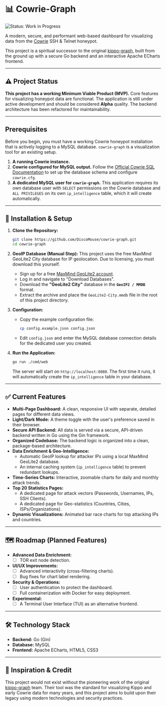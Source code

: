 # 📊 Cowrie-Graph

![Status: Work in Progress](https://img.shields.io/badge/status-work%20in%20progress-yellow)

A modern, secure, and performant web-based dashboard for visualizing data from the [Cowrie](https://github.com/cowrie/cowrie) SSH & Telnet honeypot.

This project is a spiritual successor to the original [kippo-graph](https://github.com/ikoniaris/kippo-graph), built from the ground up with a secure Go backend and an interactive Apache ECharts frontend.

---

## ⚠️ Project Status

**This project has a working Minimum Viable Product (MVP).** Core features for visualizing honeypot data are functional. The application is still under active development and should be considered **Alpha** quality. The backend architecture has been refactored for maintainability.

---

## Prerequisites

Before you begin, you must have a working Cowrie honeypot installation that is actively logging to a MySQL database. `cowrie-graph` is a visualization tool for an existing setup.

1.  **A running Cowrie instance.**
2.  **Cowrie configured for MySQL output.** Follow the [Official Cowrie SQL Documentation](https://docs.cowrie.org/en/latest/sql/README.html) to set up the database schema and configure `cowrie.cfg`.
3.  **A dedicated MySQL user for `cowrie-graph`.** This application requires its own database user with `SELECT` permissions on the Cowrie database and `ALL PRIVILEGES` on its own `ip_intelligence` table, which it will create automatically.

---

## 🚀 Installation & Setup

1.  **Clone the Repository:**
    ```bash
    git clone https://github.com/DiscoMouse/cowrie-graph.git
    cd cowrie-graph
    ```

2.  **GeoIP Database (Manual Step):** This project uses the free MaxMind GeoLite2 City database for IP geolocation. Due to licensing, you must download this yourself.
    * Sign up for a free [MaxMind GeoLite2 account](https://www.maxmind.com/en/geolite2/signup).
    * Log in and navigate to "Download Databases".
    * Download the **"GeoLite2 City"** database in the **`GeoIP2 / MMDB`** format.
    * Extract the archive and place the `GeoLite2-City.mmdb` file in the root of this project directory.

3.  **Configuration:**
    * Copy the example configuration file:
        ```bash
        cp config.example.json config.json
        ```
    * Edit `config.json` and enter the MySQL database connection details for the dedicated user you created.

4.  **Run the Application:**
    ```bash
    go run ./cmd/web
    ```
    The server will start on `http://localhost:8080`. The first time it runs, it will automatically create the `ip_intelligence` table in your database.

---

## ✅ Current Features

* **Multi-Page Dashboard:** A clean, responsive UI with separate, detailed pages for different data views.
* **Light/Dark Mode:** A theme toggle with the user's preference saved in their browser.
* **Secure API Backend:** All data is served via a secure, API-driven backend written in Go using the Gin framework.
* **Organized Codebase:** The backend logic is organized into a clean, package-based architecture.
* **Data Enrichment & Geo-Intelligence:**
    * Automatic GeoIP lookup for attacker IPs using a local MaxMind GeoLite2 database.
    * An internal caching system (`ip_intelligence` table) to prevent redundant lookups.
* **Time-Series Charts:** Interactive, zoomable charts for daily and monthly attack trends.
* **Top 20 Statistics Pages:**
    * A dedicated page for attack vectors (Passwords, Usernames, IPs, SSH Clients).
    * A dedicated page for Geo-statistics (Countries, Cities, ISPs/Organizations).
* **Dynamic Visualizations:** Animated bar race charts for top attacking IPs and countries.

---

## 🗺️ Roadmap (Planned Features)

* **Advanced Data Enrichment:**
    * [ ] TOR exit node detection.
* **UI/UX Improvements:**
    * [ ] Advanced interactivity (cross-filtering charts).
    * [ ] Bug fixes for chart label rendering.
* **Security & Operations:**
    * [ ] User authentication to protect the dashboard.
    * [ ] Full containerization with Docker for easy deployment.
* **Experimental:**
    * [ ] A Terminal User Interface (TUI) as an alternative frontend.

---

## 🛠️ Technology Stack

* **Backend:** Go (Gin)
* **Database:** MySQL
* **Frontend:** Apache ECharts, HTML5, CSS3

---

## 🙏 Inspiration & Credit

This project would not exist without the pioneering work of the original [kippo-graph](https://github.com/ikoniaris/kippo-graph) team. Their tool was the standard for visualizing Kippo and early Cowrie data for many years, and this project aims to build upon their legacy using modern technologies and security practices.
